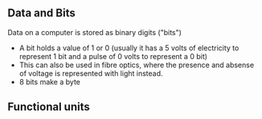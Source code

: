 ## Data and Bits
Data on a computer is stored as binary digits ("bits")
- A bit holds a value of 1 or 0 (usually it has a 5 volts of electricity to represent 1 bit and a pulse of 0 volts to represent a 0 bit)
- This can also be used in fibre optics, where the presence and absense of voltage is represented with light instead.
- 8 bits make a byte

## Functional units